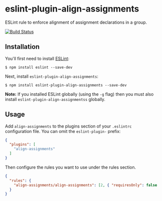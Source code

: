 # eslint-plugin-align-assignments 

ESLint rule to enforce alignment of assignment declarations in a group. 

[![Build Status](https://travis-ci.org/lucasefe/eslint-plugin-align-assignments.svg?branch=master)](https://travis-ci.org/lucasefe/eslint-plugin-align-assignments)

## Installation

You'll first need to install [ESLint](http://eslint.org):

```
$ npm install eslint --save-dev
```

Next, install `eslint-plugin-align-assignments`:

```
$ npm install eslint-plugin-align-assignments --save-dev
```

**Note:** If you installed ESLint globally (using the `-g` flag) then you must
also install `eslint-plugin-align-assignmentss` globally.

## Usage

Add `align-assignments` to the plugins section of your `.eslintrc` configuration
file. You can omit the `eslint-plugin-` prefix:

```json
{
  "plugins": [
    "align-assignments"
  ]
}
```


Then configure the rules you want to use under the rules section.

```json
{
  "rules": {
    "align-assignments/align-assignments": [2, { "requiresOnly": false } ]
  }
}
```



